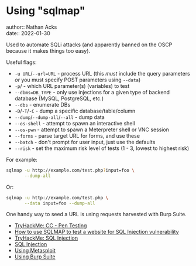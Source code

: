 # Using "sqlmap"

author:: Nathan Acks  
date:: 2022-01-30

Used to automate SQLi attacks (and apparently banned on the OSCP because it makes things too easy).

Useful flags:

* `-u URL`/`--url=URL` - process URL (this *must* include the query parameters *or* you must specify POST parameters using `--data`)
* `-p`/ - which URL parameter(s) (variables) to test
* `--dbms=DB_TYPE` - only use injections for a given type of backend database (MySQL, PostgreSQL, etc.)
* `--dbs` - enumerate DBs
* `-D`/`-T`/`-C` - dump a specific database/table/column
* `--dump`/`--dump-all`/`--all` - dump data
* `--os-shell` - attempt to spawn an interactive shell
* `--os-pwn` - attempt to spawn a Meterpreter shell or VNC session
* `--forms` - parse target URL for forms, and use these
* `--batch` - don't prompt for user input, just use the defaults
* `--risk` - set the maximum risk level of tests (1 - 3, lowest to highest risk)

For example:

```bash
sqlmap -u http://example.com/test.php?input=foo \
       --dump-all
```

Or:

```bash
sqlmap -u http://example.com/test.php \
       --data input=foo --dump-all
```

One handy way to seed a URL is using requests harvested with Burp Suite.

* [TryHackMe: CC - Pen Testing](tryhackme-cc-pen-testing.md)
* [How to use SQLMAP to test a website for SQL Injection vulnerability](https://www.geeksforgeeks.org/use-sqlmap-test-website-sql-injection-vulnerability/)
* [TryHackMe: SQL Injection](tryhackme-sql-injection.md)
* [SQL Injection](sql-injection.md)
* [Using Metasploit](metasploit.md)
* [Using Burp Suite](burp-suite.md)
